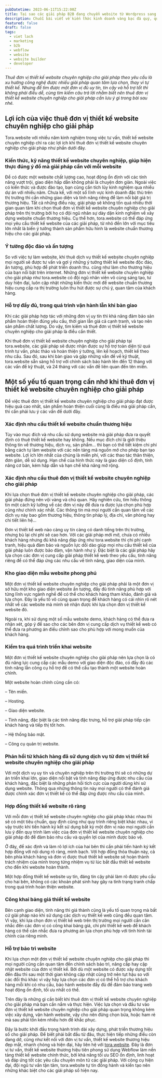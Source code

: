 ```yaml
---
pubDatetime: 2023-06-11T15:22:00Z
title: Tại sao các giải pháp B2B đang chuyển website từ Wordpress sang Webflow?
description: Chuỗi bài viết về kiến thức kinh doanh vàng bạc đá quý, quỹ ủy thác đầu tư do nhavantuonglai chia sẻ sẽ cung cấp những kiến thức hữu ích, giúp các nhà đầu tư biết nên bắt đầu thế nào để khởi nghiệp hiệu quả.
featured: false
draft: false
tags:
  - viet lach
  - marketing
  - b2b
  - webflow
  - website
  - website builder
  - developer
---
```


_Thuê đơn vị thiết kế website chuyên nghiệp cho giải pháp theo yêu cầu là xu hướng công nghệ được nhiều giải pháp quan tâm lựa chọn, thay vì tự thiết kế. Nhưng để tìm được một đơn vị đủ uy tín, tin cậy và hỗ trợ tốt thì không phải điều dễ, cùng tìm kiếm câu trả lời nhằm biết nên thuê đơn vị thiết kế website chuyên nghiệp cho giải pháp cần lưu ý gì trong bài sau nhé._

## Lợi ích của việc thuê đơn vị thiết kế website chuyên nghiệp cho giải pháp

Tora.website với nhiều năm kinh nghiệm trong việc tư vấn, thiết kế website chuyên nghiệp chỉ ra các lợi ích khi thuê đơn vị thiết kế website chuyên nghiệp cho giải pháp như phần dưới đây.

### Kiến thức, kỹ năng thiết kế website chuyên nghiệp, giúp hiện thực đúng ý đồ mà giải pháp cần với mỗi website <a href="#_heading-h.vs3ewhsmwdhl" id="_heading-h.vs3ewhsmwdhl"></a>

Để có được một website chất lượng cao, hoạt động ổn định với các tính năng vượt trội, giao diện hấp dẫn không phải là chuyện đơn giản. Ngoài việc có kiến thức và được đào tạo, bạn cũng cần tích lũy kinh nghiệm qua nhiều dự án với nhiều năm. Chưa kể, với một số lĩnh vực kinh doanh đặc thù trên thị trường thì cần những giao diện và tính năng riêng để làm nổi bật giá trị thương hiệu. Tất cả những điều này, giải pháp sẽ không tốn quá nhiều thời gian quan tâm khi chọn thuê đơn vị thiết kế website chuyên nghiệp cho giải pháp trên thị trường bởi họ có đội ngũ nhân sự dày dặn kinh nghiệm về xây dựng website chuẩn thương hiệu. Cụ thể hơn, tora.website có thể đáp ứng mọi yêu cầu thiết kế website của các giải pháp, từ nhỏ đến lớn với mục tiêu lớn nhất là biến ý tưởng thành sản phẩm hữu hình là website chuẩn thương hiệu cho các giải pháp.

### Ý tưởng độc đáo và ấn tượng

So với việc tự làm website, khi thuê dịch vụ thiết kế website chuyên nghiệp mọi người sẽ được tư vấn và gợi ý những ý tưởng thiết kế website độc đáo, ấn tượng, phù hợp để phát triển doanh thu. cũng như làm cho thương hiệu của bạn nổi bật trên internet. Những đơn vị thiết kế website chuyên nghiệp cho giải pháp như tora.website có đội ngũ nhân viên vô cùng sáng tạo, tư duy hiện đại, luôn cập nhật những kiến thức mới để website chuẩn thương hiệu cung cấp ra thị trường luôn thu hút được sự chú ý, quan tâm của khách hàng.

### Hỗ trợ đầy đủ, trong quá trình vận hành lẫn khi bàn giao

Khi các giải pháp hợp tác với những đơn vị uy tín thì khả năng đảm bảo sản phẩm hoàn thiện đúng yêu cầu, thời gian lẫn giá cả cạnh tranh, và tạo nên sản phẩm chất lượng. Do vậy, tìm kiếm và thuê đơn vị thiết kế website chuyên nghiệp cho giải pháp là điều cần thiết.

Khi thuê đơn vị thiết kế website chuyên nghiệp cho giải pháp tại tora.website, các giải pháp sẽ được nhận được sự hỗ trợ toàn diện từ quá trình tư vấn, phác thảo và hoàn thiện ý tưởng, lên kế hoạch, thiết kế theo nhu cầu. Sau đó, sau khi bàn giao và gặp những vấn đề về kỹ thuật, tora.website sẵn sàng hỗ trợ với chính sách bảo hành lên đến 12 tháng với các vấn đề kỹ thuật, và 24 tháng với các vấn đề liên quan đến tên miền.

## Một số yếu tố quan trọng cần nhớ khi thuê đơn vị thiết kế website chuyên nghiệp cho giải pháp

Để việc thuê đơn vị thiết kế website chuyên nghiệp cho giải pháp đạt được hiệu quả cao nhất, sản phẩm hoàn thiện cuối cùng là điều mà giải pháp cần, thì cần phải lưu ý các vấn đề dưới đây.

### Xác định nhu cầu thiết kế website chuẩn thương hiệu

Tùy vào mục đích và nhu cầu sử dụng website mà giải pháp đưa ra quyết định có thuê thiết kế website hay không. Nếu mục đích chỉ là giới thiệu thông tin về thương hiệu, dịch vụ, sản phẩm… thì bạn có thể tiết kiệm chi phí bằng cách tự làm website với các nền tảng mã nguồn mở cho phép bạn tạo website. Lợi ích lớn nhất của chúng là miễn phí, với các thao tác thân thiện, đơn giản, dễ sử dụng. Hạn chế của hình thức này là giao diện cố định, tính năng cơ bản, kém hấp dẫn và hạn chế khả năng mở rộng.

### Xác định nhu cầu thuê đơn vị thiết kế website chuyên nghiệp cho giải pháp

Khi lựa chọn thuê đơn vị thiết kế website chuyên nghiệp cho giải pháp, các giải pháp đừng nên vội vàng và chủ quan. Hãy nghiên cứu, tìm hiểu thông tin một cách kỹ lưỡng về các đơn vị này để đưa ra được lựa chọn phù hợp cũng như chính xác nhất. Các thông tin mà mọi người cần quan tâm về các dịch vụ này bao gồm thương hiệu, thông tin pháp lý, địa chỉ, văn phòng hay chi tiết liên hệ…

Đơn vị thiết kế web nào càng uy tín càng có danh tiếng trên thị trường, nhưng bù lại chi phí sẽ cao hơn. Với các giải pháp mới mở, chưa có nhiều khách hàng nhưng đủ khả năng đáp ứng như tora.website thì chi phí cạnh tranh, hiệu quả đảm bảo và nguồn lực dồi dào giúp mọi nhu cầu thiết kế của giải pháp luôn được bảo đảm, vận hành như ý. Đặc biệt là các giải pháp hãy lựa chọn các đơn vị cung cấp giải pháp thiết kế web theo yêu cầu, tính năng riêng để có thể đáp ứng các nhu cầu về tính năng, giao diện của mình.

### Kho giao diện mẫu website phong phú

Một đơn vị thiết kế website chuyên nghiệp cho giải pháp phải là một đơn vị sở hữu một kho giao diện website ấn tượng, đầy đủ tính năng phù hợp với từng lĩnh vực ngành nghề để có thể cho khách hàng tham khảo, đánh giá và lựa chọn. Đây là yếu tố vô cùng quan trọng để khách hàng có cái nhìn rõ nét nhất về các website mà mình sẽ nhận được khi lựa chọn đơn vị thiết kế website đó.

Ngoài ra, khi sử dụng một số mẫu website demo, khách hàng có thể đưa ra nhận xét, góp ý để sao cho các bên đơn vị cung cấp dịch vụ thiết kế web có thể đưa ra phương án điều chỉnh sao cho phù hợp với mong muốn của khách hàng.

### Kiểm tra quá trình triển khai website

Một đơn vị thiết kế website chuyên nghiệp cho giải pháp nên lựa chọn là có đủ năng lực cung cấp các mẫu demo với giao diện độc đáo, có đầy đủ các tính năng lẫn công cụ hỗ trợ để có thể cấu tạo thành một website hoàn chỉnh.

Một website hoàn chỉnh cũng cần có:

– Tên miền.

– Hosting.

– Giao diện website.

– Tính năng, đặc biệt là các tính năng đặc trưng, hỗ trợ giải pháp tiếp cận khách hàng và tiếp thị tốt hơn.

– Hệ thống bảo mật.

– Công cụ quản trị website.

### Phản hồi từ khách hàng đã sử dụng dịch vụ từ đơn vị thiết kế website chuyên nghiệp cho giải pháp

Với một dịch vụ uy tín và chuyên nghiệp trên thị trường thì sẽ có những dự án triển khai lớn, giao diện nổi bật và tính năng đáp ứng được nhu cầu của khách hàng, đặc biệt là những phản hồi tích cực của người dùng khi sử dụng website. Thông qua những thông tin này mọi người có thể đánh giá được chính xác đơn vị thiết kế có thể đáp ứng được nhu cầu của mình.

### Hợp đồng thiết kế website rõ ràng

Với mỗi đơn vị thiết kế website chuyên nghiệp cho giải pháp khác nhau thì sẽ có một tiêu chuẩn, quy định cũng như quy trình riêng biệt khác nhau, vì vậy trước khi tiến hành ký kết sử dụng bất kỳ một đơn vị nào mọi người cần lưu ý đến quy trình làm việc của đơn vị thiết kế website chuyên nghiệp cho giải pháp đó để đảm bảo nhu cầu và quyền lợi của mình được bảo vệ.

Ở đây, để xác định và làm rõ lợi ích của hai bên thì cần phải tiến hành ký kết hợp đồng với nội dung rõ ràng, minh bạch. Với hợp đồng thỏa thuận này, cả bên phía khách hàng và đơn vị được thuê thiết kế website sẽ hoàn thành trách nhiệm của mình trong từng nhiệm vụ từ lúc bắt đầu thiết kế website cho đến khi website hoàn thành.

Một hợp đồng thiết kế website uy tín, đáng tin cậy phải làm rõ được yêu cầu cho hai bên, không có các khoản phát sinh hay gây ra tình trạng tranh chấp trong quá trình hoàn thiện website.

### Công khai bảng giá thiết kế website

Bên cạnh giao diện, tính năng thì giá thành cũng là yếu tố quan trọng mà bất cứ giải pháp nào khi sử dụng các dịch vụ thiết kế web cũng đều quan tâm. Vì vậy, khi lựa chọn đơn vị thiết kế web trên thị trường mọi người cần cân nhắc đến các đơn vị có công khai bảng giá, chi phí thiết kế web để khách hàng có thể cân nhắc đưa ra phương án lựa chọn phù hợp với tình hình tài chính của riêng mình.

### Hỗ trợ bảo trì website

Khi lựa chọn một đơn vị thiết kế website chuyên nghiệp cho giải pháp thì mọi người cũng cần quan tâm đến chính sách bảo trì, nâng cấp hay cập nhật website của đơn vị thiết kế. Bởi dù một website có được xây dựng tốt đến đâu thì sau một thời gian không cập nhật cũng trở nên tụt hậu so với các đối thủ khác vì vậy hãy lựa chọn các đơn vị có thể hỗ trợ cho khách hàng mỗi khi có nhu cầu, bảo hành website đầy đủ để đảm bảo trang web hoạt động ổn định, tối ưu nhất có thể.

Trên đây là những gì cần biết khi thuê đơn vị thiết kế website chuyên nghiệp cho giải pháp mà bạn cần nắm và thực hiện. Việc lựa chọn và đầu tư vào đơn vị thiết kế website chuyên nghiệp cho giải pháp quan trọng không kém việc xây dựng, vận hành website, vậy cho nên đừng chọn bừa, hoặc ham rẻ mà sau phải tốn kém nhiều hơn để khắc phục.

Đây là bước khởi đầu trong hành trình dài xây dựng, phát triển thương hiệu số cho giải pháp. Để biết phải bắt đầu từ đâu, thực hiện tiếp những điều còn dang dở, cũng như kết nối với đơn vị tư vấn, thiết kế website thương hiệu đẹp mắt, nhanh chóng và hiện đại, hãy liên hệ với [tora.website](http://www.tora.website/). Đây là đơn vị tư vấn, thiết kế website thương hiệu tiên phong sử dụng Webflow làm nền tảng thiết kế website chính thức, bởi khả năng tối ưu SEO ổn định, linh hoạt và đáp ứng tốt các yêu cầu chuyên môn từ các giải pháp. Với công cụ hiện đại, đội ngũ tư vấn tận tâm, tora.website tự tin đồng hành và kiến tạo nên những khác biệt cho các giải pháp số hiện nay.